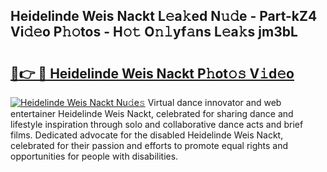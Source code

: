 ## Heidelinde Weis Nackt L𝚎a𝚔ed N𝚞𝚍e - Part-kZ4 Vi𝚍𝚎o P𝚑𝚘tos - H𝚘𝚝 O𝚗𝚕yf𝚊ns L𝚎a𝚔s jm3bL

# <h2><a href="http://kf0bvu.oniu.top/?m=Heidelinde+Weis+Nackt">🔗👉 🔴 Heidelinde Weis Nackt P𝚑ot𝚘𝚜 V𝚒d𝚎o</a></h2>

[![Heidelinde Weis Nackt Nu𝚍e𝚜](https://i.imgur.com/0qMVB7G.gif)](http://kf0bvu.oniu.top/?m=Heidelinde+Weis+Nackt)
Virtual dance innovator and web entertainer Heidelinde Weis Nackt, celebrated for sharing dance and lifestyle inspiration through solo and collaborative dance acts and brief films. Dedicated advocate for the disabled Heidelinde Weis Nackt, celebrated for their passion and efforts to promote equal rights and opportunities for people with disabilities.  
